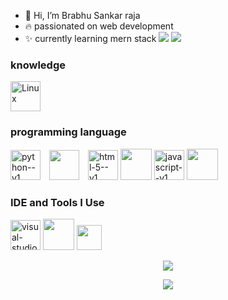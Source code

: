 - 👋 Hi, I’m Brabhu Sankar raja
- 🔥 passionated on web development
- ✨ currently learning mern stack 
[<img src="https://img.shields.io/badge/Instagram-E4405F?style=for-the-badge&logo=instagram&logoColor=white" />](https://www.instagram.com/error._.doc) [<img src="https://img.shields.io/badge/YouTube-FF0000?style=for-the-badge&logo=youtube&logoColor=white" />](https://youtube.com/@brabhuSankarraja)
### knowledge

<img width="48" height="48" src="https://img.icons8.com/external-those-icons-flat-those-icons/48/external-Linux-logos-and-brands-those-icons-flat-those-icons.png" alt="Linux"/>

### programming language 
  <img width="48" height="48" src="https://img.icons8.com/color/48/python--v1.png" alt="python--v1" style="margin-right: 10px;">  <img width="48" height="48" src="https://img.icons8.com/color/48/bash.png" style="margin-right: 10px;"> <img width="48" height="48" src="https://img.icons8.com/color/48/html-5--v1.png" alt="html-5--v1"/> <img height="50" width="50" src="https://img.icons8.com/color/48/000000/css3.png" /> <img width="48" height="48" src="https://img.icons8.com/color/48/javascript--v1.png" alt="javascript--v1"/> <img height="50" width="50" src="https://img.icons8.com/color/48/000000/nodejs.png"/>
### IDE and Tools I Use
<img width="48" height="48" src="https://img.icons8.com/color/48/visual-studio-code-2019.png" alt="visual-studio-code-2019"/> <img height="50" width="50" src="https://img.icons8.com/color/50/000000/git.png"/> <img width="40" height="40" src="https://img.icons8.com/external-tal-revivo-color-tal-revivo/24/external-vim-a-highly-configurable-text-editor-for-efficiently-creating-and-changing-any-kind-of-text-logo-color-tal-revivo.png"/>


<p align="center">
  <a href="https://github.com/Brabhu12345"><img src="https://github-readme-stats.vercel.app/api/top-langs?username=Brabhu12345&theme=tokyonight&layout=compact" /></a>
</p>

<p align="center">
  <a href="https://github.com/Brabhu12345"><img src="https://github-readme-stats.vercel.app/api?username=Brabhu12345&theme=tokyonight&show_icons=true" /></a>
</p>
